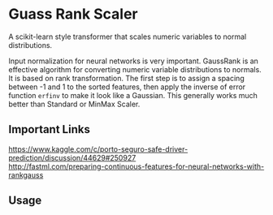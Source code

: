 # Guass Rank Scaler
  
A scikit-learn style transformer that scales numeric variables to normal distributions. 

Input normalization for neural networks is very important. GaussRank is an effective algorithm for converting numeric variable distributions to normals. It is based on rank transformation. The first step is to assign a spacing between -1 and 1 to the sorted features, then apply the inverse of error function `erfinv` to make it look like a Gaussian. This generally works much better than Standard or MinMax Scaler.
  
## Important Links
  
https://www.kaggle.com/c/porto-seguro-safe-driver-prediction/discussion/44629#250927  
http://fastml.com/preparing-continuous-features-for-neural-networks-with-rankgauss  
  
## Usage
